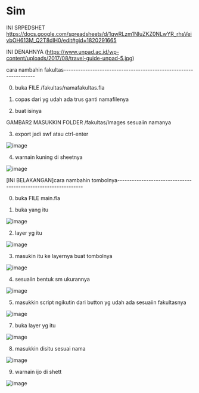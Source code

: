 # Sim
INI SRPEDSHET
https://docs.google.com/spreadsheets/d/1qwRLzm1NIuZKZ0NLwYR_rhsVeivbOH613M_Q2T8dlH0/edit#gid=1820291665

INI DENAHNYA
(https://www.unpad.ac.id/wp-content/uploads/2017/08/travel-guide-unpad-5.jpg)

cara nambahin fakultas------------------------------------------------------------------

0. buka FILE /fakultas/namafakultas.fla
  
1. copas dari yg udah ada trus ganti namafilenya
  
2. buat isinya
  
GAMBAR2 MASUKKIN FOLDER /fakultas/Images sesuaiin namanya
  
3. export jadi swf atau ctrl-enter
  
  ![image](https://github.com/bagus2705/Sim/assets/57803800/e68acdd8-6903-416d-8f3c-bbb47ec7d4e1)
  
4.  warnain kuning di sheetnya

  ![image](https://github.com/bagus2705/Sim/assets/57803800/15569cad-bddd-4337-a591-e53580be2c0e)


  
[INI BELAKANGAN]cara nambahin tombolnya---------------------------------------------------------------
  
0. buka FILE main.fla
  
1. buka yang itu
  
![image](https://github.com/bagus2705/Sim/assets/57803800/102b62f5-ea6f-49a7-98f5-29fb69cbadf1)

2. layer yg itu
  
![image](https://github.com/bagus2705/Sim/assets/57803800/302054fb-c3c2-49a3-8b07-3f0fcaadb2c2)

3. masukin itu ke layernya buat tombolnya
  
![image](https://github.com/bagus2705/Sim/assets/57803800/6ad77d33-d5b0-4988-a09a-4449aa94879a)

4. sesuaiin bentuk sm ukurannya
  
![image](https://github.com/bagus2705/Sim/assets/57803800/e6d24518-7f05-4f13-b8d4-c5d5610fb49f)

5. masukkin script ngikutin dari button yg udah ada sesuaiin fakultasnya
  
 ![image](https://github.com/bagus2705/Sim/assets/57803800/313ed6e7-c970-40d3-81c7-d1e45b5519f9)

7. buka layer yg itu
  
  ![image](https://github.com/bagus2705/Sim/assets/57803800/63595cf3-5c12-4014-98d8-385364b09261)
  
8. masukkin disitu sesuai nama
  
  ![image](https://github.com/bagus2705/Sim/assets/57803800/18b1bcb6-c33d-426d-b3df-2aa872c28dae)
  
9. warnain ijo di shett
  
  ![image](https://github.com/bagus2705/Sim/assets/57803800/bc4e1028-36f8-4fad-933c-ce307b0cf022)


